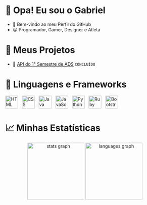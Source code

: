 # 👋 Opa! Eu sou o Gabriel
- 🥋 Bem-vindo ao meu Perfil do GitHub
- 😜 Programador, Gamer, Designer e Atleta


# 🌱 Meus Projetos
- 📎 <a href="https://github.com/NinjaDevs-API/NinjaDevs">API do 1° Semestre de ADS</a> `CONCLUÍDO`


# 🤖 Linguagens e Frameworks
<div align="left";>
  <img src="https://cdn.jsdelivr.net/gh/devicons/devicon@latest/icons/html5/html5-original.svg" height="40" alt="HTML Logo"  />
  <img width="5" />
  <img src="https://cdn.jsdelivr.net/gh/devicons/devicon@latest/icons/css3/css3-original.svg" height="40" alt="CSS Logo"  />
  <img width="5" />
  <img src="https://cdn.jsdelivr.net/gh/devicons/devicon@latest/icons/java/java-original.svg" height="40" alt="Java Logo"  />
  <img width="5" />
  <img src="https://cdn.jsdelivr.net/gh/devicons/devicon@latest/icons/javascript/javascript-original.svg" height="40" alt="JavaScript Logo"  />
  <img width="5" />
  <img src="https://cdn.jsdelivr.net/gh/devicons/devicon@latest/icons/python/python-original.svg" height="40" alt="Python Logo"  />
  <img width="5" />
  <img src="https://cdn.jsdelivr.net/gh/devicons/devicon@latest/icons/ruby/ruby-original.svg" height="40" alt="Ruby Logo"  />
  <img width="5" />
  <img src="https://cdn.jsdelivr.net/gh/devicons/devicon@latest/icons/bootstrap/bootstrap-original.svg" height="40" alt="Bootstrap Logo"  />
  <img width="5" />
</div>


# 📈 Minhas Estatísticas
<div align="center">
  <img src="https://github-readme-stats.vercel.app/api?username=GaelNotFound&hide_title=false&hide_rank=false&show_icons=true&max-width=100%&border-color=title&include_all_commits=true&count_private=true&disable_animations=false&theme=transparent&locale=en&border=5&hide_border=false&rank_icon=github&order=1" height="180" alt="stats graph"  />
  <img src="https://github-readme-stats.vercel.app/api/top-langs?username=GaelNotFound&locale=en&hide_title=false&layout=donut&max-width=100%&langs_count=5&theme=transparent&hide_border=false&order=2" height="180" alt="languages graph"  />
</div>
